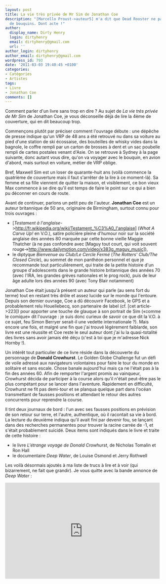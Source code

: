 ```yaml
---
layout: post
title: La vie très privée de Mr Sim de Jonathan Coe
description: "[Marcello Proust->auteur5] m'a dit que Dead Rooster ne parlait pas assez
  de bouquins. Dont acte !"
author:
  display_name: Dirty Henry
  login: dirtyhenry
  email: dirtyhenry@gmail.com
  url: ''
author_login: dirtyhenry
author_email: dirtyhenry@gmail.com
wordpress_id: 793
date: '2011-03-03 19:40:45 +0100'
categories:
- Catégories
- Artistes
tags:
- Livre
- Jonathan Coe
comments: []
---
```

Comment parler d'un livre sans trop en dire ? Au sujet de *La vie très privée de Mr Sim* de Jonathan Coe, je vous déconseille déjà de lire la 4ème de couverture, qui en dit beaucoup trop. 

Commençons plutôt par préciser comment l'ouvrage débute : une dépêche de presse indique qu'un VRP de 48 ans a été retrouvé nu dans sa voiture au pied d'une station de ski écossaise, des bouteilles de whisky vides dans la bagnole, le coffre rempli par un carton de brosses à dent et un sac poubelle rempli de cartes postales venant d'Asie. On se retrouve à Sydney à la page suivante, donc autant vous dire, qu'on va voyager avec le bouquin, en avion d'abord, mais surtout en voiture, métier de VRP oblige.

Bref, Maxwell Sim est un loser de quarante-huit ans (voilà commence la quatrième de couverture mais il faut s'arrêter de la lire à ce moment-là). Sa femme et sa fille viennent de quitter la maison, et visiblement, ce bon vieux Max commence à se dire qu'il est temps de faire le point sur ce qui a bien pu déconner en cours de route.

Avant de continuer, parlons un petit peu de l'auteur. __Jonathan Coe__ est un auteur britannique de 50 ans, originaire de Birmingham, surtout connu pour trois ouvrages :
- [*Testament à l'anglaise*->http://fr.wikipedia.org/wiki/Testament_%C3%A0_l'anglaise] (*What A Carve Up!* en V.O.), satire policière pleine d'humour noir sur la société anglaise des années 80 marquée par cette bonne vieille Maggie Thatcher (à ne pas confondre avec [Maguy tout court, qui voit souvent rouge->http://www.dailymotion.com/video/x383g_maguy_music]), 
- le diptyque *Bienvenue au Club/Le Cercle Fermé* (*The Rotters' Club/The Closed Circle*), au sommet de mon panthéon personnel et que je recommande tout particulièrement, qui traite de la petite histoire d'un groupe d'adolescents dans le grande histoire britannique des années 70 (avec l'IRA, les grandes grèves nationales et le prog rock), puis de leur âge adulte lors des années 90 (avec Tony Blair notamment)

Jonathan Coe était jusqu'à présent un auteur qui parle (au sens fort du terme) tout en restant très drôle et assez lucide sur le monde qui l'entoure. Depuis son dernier ouvrage, Coe a dû découvrir Facebook, le GPS et a probablement relu Houellebecq, son partenaire de label (cf. [cet article->223]) pour apporter une touche de glauque à son portrait de Sim («comme le comique» dit l'ouvrage : je suis donc curieux de savoir ce que dit la V.O. à ce sujet, feu Simon Berryer serait-il une vedette internationale ?). Mais encore une fois, et malgré une fin que j'ai trouvé légèrement faiblarde, son livre est une réussite et Coe reste le seul auteur dont j'ai lu la quasi-totalité des livres sans avoir jamais été déçu (c'est à toi que je m'adresse Nick Hornby !).

Un intérêt tout particulier de ce livre réside dans la découverte du personnage de __Donald Crowhurst__. Le Golden Globe Challenge fut un défi de voile adressé aux navigateurs volontaires pour faire le tour du monde en solitaire et sans escale. Chose banale aujourd'hui mais ça ne l'était pas à la fin des années 60. Afin de remporter l'argent promis au vainqueur, Crowhurst décida de participer à la course alors qu'il n'était peut-être pas le plus compétant pour se lancer dans l'aventure. Rapidement en difficulté, Crowhurst ne fit pas demi-tour et se planqua quelque part dans l'océan transmettant de fausses positions et attendant le retour des autres concurrents pour reprendre la course. 

Il tint deux journaux de bord : l'un avec ses fausses positions en prévision de son retour sur terre, et l'autre, authentique, où il racontait sa vie à bord. La lecture du deuxième indiqua qu'il avait fini par devenir fou, se lançant dans des recherches permanentes pour trouver la racine carrée de -1, et s'était probablement suicidé. Deux items sont indiqués dans le livre et traite de cette histoire :
- le livre *L'étrange voyage de Donald Crowhurst*, de Nicholas Tomalin et Ron Hall
- le documentaire *Deep Water*, de Louise Osmond et Jerry Rothwell

Les voilà désormais ajoutés à ma liste de trucs à lire et à voir (qui bizarrement, ne fait que grandir). Je vous quitte avec la bande annonce de *Deep Water* :

<iframe title="YouTube video player" width="500" height="311" src="http://www.youtube.com/embed/ePAfjxI4rws?rel=0" frameborder="0" allowfullscreen></iframe>
